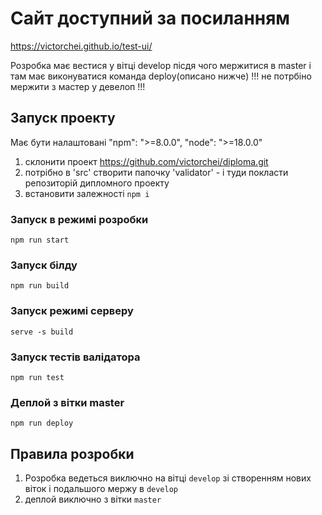 # Сайт доступний за посиланням
https://victorchei.github.io/test-ui/

Розробка має вестися у вітці develop пісдя чого мержитися в master і там має виконуватися команда deploy(описано нижче)
!!! не потрбіно мержити з мастер у девелоп !!!

## Запуск проекту
Має бути налаштовані "npm": ">=8.0.0", "node": ">=18.0.0"

1. склонити проект https://github.com/victorchei/diploma.git
2. потрібно в 'src' створити папочку 'validator' - і туди покласти репозиторій дипломного проекту
3. встановити залежності `npm i`

### Запуск в режимі розробки
`npm run start`

### Запуск білду
`npm run build`

### Запуск режимі серверу
`serve -s build`

### Запуск тестів валідатора
`npm run test`

### Деплой з вітки master
`npm run deploy`

## Правила розробки
1) Розробка ведеться виключно на вітці `develop` зі створенням нових віток і подальшого мержу в `develop`
2) деплой виключно з вітки `master`


